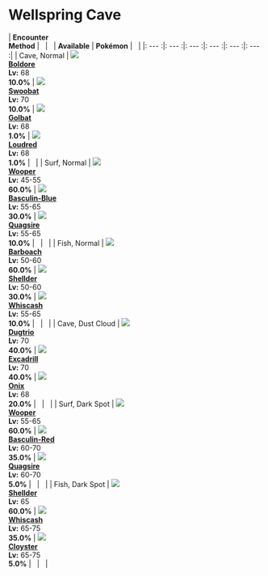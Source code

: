 # Wellspring Cave

| __Encounter<br>Method__ | &nbsp; | &nbsp; | __Available__ | __Pokémon__ | &nbsp; |
|: --- :|: --- :|: --- :|: --- :|: --- :|: --- :|
| Cave, Normal | ![][525] <br> __[Boldore]__ <br> __Lv:__ 68 <br> __10.0%__ | ![][528] <br> __[Swoobat]__ <br> __Lv:__ 70 <br> __10.0%__ | ![][42] <br> __[Golbat]__ <br> __Lv:__ 68 <br> __1.0%__ | ![][294] <br> __[Loudred]__ <br> __Lv:__ 68 <br> __1.0%__ | &nbsp; |
| Surf, Normal | ![][194] <br> __[Wooper]__ <br> __Lv:__ 45-55 <br> __60.0%__ | ![][550-blue] <br> __[Basculin-Blue]__ <br> __Lv:__ 55-65 <br> __30.0%__ | ![][195] <br> __[Quagsire]__ <br> __Lv:__ 55-65 <br> __10.0%__ | &nbsp; | &nbsp; |
| Fish, Normal | ![][339] <br> __[Barboach]__ <br> __Lv:__ 50-60 <br> __60.0%__ | ![][90] <br> __[Shellder]__ <br> __Lv:__ 50-60 <br> __30.0%__ | ![][340] <br> __[Whiscash]__ <br> __Lv:__ 55-65 <br> __10.0%__ | &nbsp; | &nbsp; |
| Cave, Dust Cloud | ![][51] <br> __[Dugtrio]__ <br> __Lv:__ 70 <br> __40.0%__ | ![][530] <br> __[Excadrill]__ <br> __Lv:__ 70 <br> __40.0%__ | ![][95] <br> __[Onix]__ <br> __Lv:__ 68 <br> __20.0%__ | &nbsp; | &nbsp; |
| Surf, Dark Spot | ![][194] <br> __[Wooper]__ <br> __Lv:__ 55-65 <br> __60.0%__ | ![][550-red] <br> __[Basculin-Red]__ <br> __Lv:__ 60-70 <br> __35.0%__ | ![][195] <br> __[Quagsire]__ <br> __Lv:__ 60-70 <br> __5.0%__ | &nbsp; | &nbsp; |
| Fish, Dark Spot | ![][90] <br> __[Shellder]__ <br> __Lv:__ 65 <br> __60.0%__ | ![][340] <br> __[Whiscash]__ <br> __Lv:__ 65-75 <br> __35.0%__ | ![][91] <br> __[Cloyster]__ <br> __Lv:__ 65-75 <br> __5.0%__ | &nbsp; | &nbsp; |


[525]: ../img/animated/525.gif
[Boldore]: ../pokemons/525/
[528]: ../img/animated/528.gif
[Swoobat]: ../pokemons/528/
[42]: ../img/animated/42.gif
[Golbat]: ../pokemons/042/
[294]: ../img/animated/294.gif
[Loudred]: ../pokemons/294/
[194]: ../img/animated/194.gif
[Wooper]: ../pokemons/194/
[550-blue]: ../img/animated/550-blue.gif
[Basculin-Blue]: ../pokemons/550/
[195]: ../img/animated/195.gif
[Quagsire]: ../pokemons/195/
[339]: ../img/animated/339.gif
[Barboach]: ../pokemons/339/
[90]: ../img/animated/90.gif
[Shellder]: ../pokemons/090/
[340]: ../img/animated/340.gif
[Whiscash]: ../pokemons/340/
[51]: ../img/animated/51.gif
[Dugtrio]: ../pokemons/051/
[530]: ../img/animated/530.gif
[Excadrill]: ../pokemons/530/
[95]: ../img/animated/95.gif
[Onix]: ../pokemons/095/
[550-red]: ../img/animated/550-red.gif
[Basculin-Red]: ../pokemons/550/
[91]: ../img/animated/91.gif
[Cloyster]: ../pokemons/091/